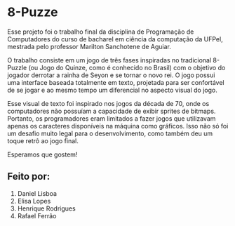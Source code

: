 # 8-Puzze

 Esse projeto foi o trabalho final da disciplina de Programação de Computadores do curso de bacharel em ciência da computação da UFPel, mestrada pelo professor Marilton Sanchotene de Aguiar.
 
 O trabalho consiste em um jogo de três fases inspiradas no tradicional 8-Puzzle (ou Jogo do Quinze, como é conhecido no Brasil) com o objetivo do jogador derrotar a rainha de Seyon e se tornar o novo rei. O jogo possui uma interface baseada totalmente em texto, projetada para ser confortável de se jogar e ao mesmo tempo um diferencial no aspecto visual do jogo.
 
 Esse visual de texto foi inspirado nos jogos da década de 70, onde os computadores não possuíam a capacidade de exibir sprites de bitmaps. Portanto, os programadores eram limitados a fazer jogos que utilizavam apenas os caracteres disponíveis na máquina como gráficos. Isso não só foi um desafio muito legal para o desenvolvimento, como também deu um toque retrô ao jogo final.
 
 Esperamos que gostem!
 
## Feito por:
 
  1. Daniel Lisboa
  2. Elisa Lopes
  3. Henrique Rodrigues
  4. Rafael Ferrão
